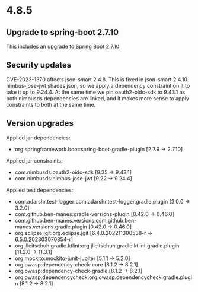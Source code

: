# 4.8.5

## Upgrade to spring-boot 2.7.10

This includes an [upgrade to Spring Boot 2.7.10](https://github.com/spring-projects/spring-boot/releases/tag/v2.7.10)

## Security updates

CVE-2023-1370 affects json-smart 2.4.8.  This is fixed in json-smart 2.4.10.  nimbus-jose-jwt shades json, so we apply
a dependency constraint on it to take it up to 9.24.4.  At the same time we pin oauth2-oidc-sdk to 9.43.1 as both
nimbusds dependencies are linked, and it makes more sense to apply constraints to both at the same time.

## Version upgrades

Applied jar dependencies:
 - org.springframework.boot:spring-boot-gradle-plugin [2.7.9 -> 2.7.10]

Applied jar constraints:
 - com.nimbusds:oauth2-oidc-sdk [9.35 -> 9.43.1]
 - com.nimbusds:nimbus-jose-jwt [9.22 -> 9.24.4]

Applied test dependencies:
 - com.adarshr.test-logger:com.adarshr.test-logger.gradle.plugin [3.0.0 -> 3.2.0]
 - com.github.ben-manes:gradle-versions-plugin [0.42.0 -> 0.46.0]
 - com.github.ben-manes.versions:com.github.ben-manes.versions.gradle.plugin [0.42.0 -> 0.46.0]
 - org.eclipse.jgit:org.eclipse.jgit [6.4.0.202211300538-r -> 6.5.0.202303070854-r]
 - org.jlleitschuh.gradle.ktlint:org.jlleitschuh.gradle.ktlint.gradle.plugin [11.2.0 -> 11.3.1]
 - org.mockito:mockito-junit-jupiter [5.1.1 -> 5.2.0]
 - org.owasp:dependency-check-core [8.1.2 -> 8.2.1]
 - org.owasp:dependency-check-gradle [8.1.2 -> 8.2.1]
 - org.owasp.dependencycheck:org.owasp.dependencycheck.gradle.plugin [8.1.2 -> 8.2.1]
